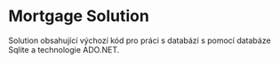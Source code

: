 # Mortgage Solution

Solution obsahující výchozí kód pro práci s databází s pomocí databáze Sqlite a technologie ADO.NET.
